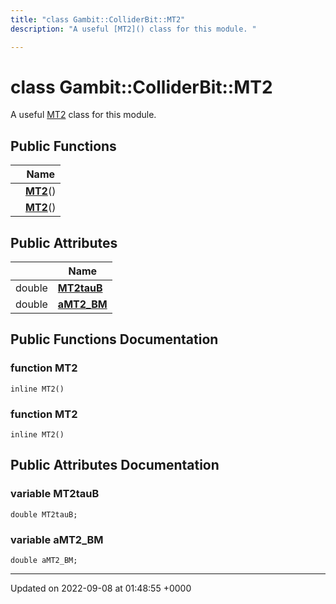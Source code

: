 ```yaml
---
title: "class Gambit::ColliderBit::MT2"
description: "A useful [MT2]() class for this module. "

---
```


# class Gambit::ColliderBit::MT2



A useful [MT2]() class for this module. 

## Public Functions

|                | Name           |
| -------------- | -------------- |
| | **[MT2](/documentation/code/classes/classgambit_1_1colliderbit_1_1mt2/#function-gambitcolliderbitmt2-mt2)**() |
| | **[MT2](/documentation/code/classes/classgambit_1_1colliderbit_1_1mt2/#function-gambitcolliderbitmt2-mt2)**() |

## Public Attributes

|                | Name           |
| -------------- | -------------- |
| double | **[MT2tauB](/documentation/code/classes/classgambit_1_1colliderbit_1_1mt2/#variable-gambitcolliderbitmt2-mt2taub)**  |
| double | **[aMT2_BM](/documentation/code/classes/classgambit_1_1colliderbit_1_1mt2/#variable-gambitcolliderbitmt2-amt2-bm)**  |

## Public Functions Documentation

### function MT2

```
inline MT2()
```


### function MT2

```
inline MT2()
```


## Public Attributes Documentation

### variable MT2tauB

```
double MT2tauB;
```


### variable aMT2_BM

```
double aMT2_BM;
```


-------------------------------

Updated on 2022-09-08 at 01:48:55 +0000